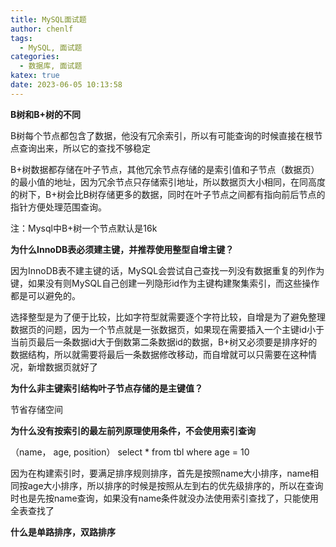```yaml
---
title: MySQL面试题
author: chenlf
tags:
  - MySQL, 面试题
categories:
  - 数据库, 面试题
katex: true
date: 2023-06-05 10:13:58
---
```


**B树和B+树的不同**

B树每个节点都包含了数据，他没有冗余索引，所以有可能查询的时候直接在根节点查询出来，所以它的查找不够稳定

B+树数据都存储在叶子节点，其他冗余节点存储的是索引值和子节点（数据页）的最小值的地址，因为冗余节点只存储索引地址，所以数据页大小相同，在同高度的树下，B+树会比B树存储更多的数据，同时在叶子节点之间都有指向前后节点的指针方便处理范围查询。

注：Mysql中B+树一个节点默认是16k

**为什么InnoDB表必须建主键，并推荐使用整型自增主键？**

因为InnoDB表不建主键的话，MySQL会尝试自己查找一列没有数据重复的列作为键，如果没有则MySQL自己创建一列隐形id作为主键构建聚集索引，而这些操作都是可以避免的。

选择整型是为了便于比较，比如字符型就需要逐个字符比较，自增是为了避免整理数据页的问题，因为一个节点就是一张数据页，如果现在需要插入一个主键id小于当前页最后一条数据id大于倒数第二条数据id的数据，B+树又必须要是排序好的数据结构，所以就需要将最后一条数据修改移动，而自增就可以只需要在这种情况，新增数据页就好了

**为什么非主键索引结构叶子节点存储的是主键值？**

节省存储空间

**为什么没有按索引的最左前列原理使用条件，不会使用索引查询**

（name， age, position）     select * from tbl where age = 10

因为在构建索引时，要满足排序规则排序，首先是按照name大小排序，name相同按age大小排序，所以排序的时候是按照从左到右的优先级排序的，所以在查询时也是先按name查询，如果没有name条件就没办法使用索引查找了，只能使用全表查找了

**什么是单路排序，双路排序**
